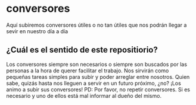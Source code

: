 # conversores
Aquí subiremos conversores útiles o no tan útiles que nos podrán llegar a sevir en nuestro día a día

## ¿Cuál es el sentido de este repositiorio? 

Los conversores siempre son necesarios o siempre son buscados por las personas a la hora de querer facilitar el trabajo. Nos sirvirán como pequeñas tareas simples para subir y poder arreglar entre nosotros. Quien sabe, quizás hasta nos lleguen a servir en un futuro próximo, ¿no? ¡Los animo a subir sus conversores! PD: Por favor, no repetir conversores. Si es necesario y uno de ellos está mal informar al dueño del mismo.
